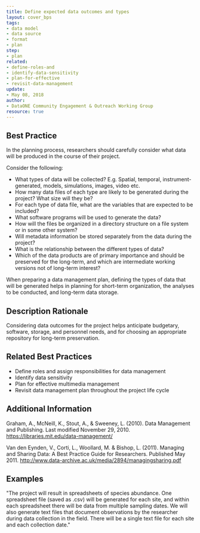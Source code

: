 ```yaml
---
title: Define expected data outcomes and types
layout: cover_bps
tags:
- data model
- data source
- format
- plan
step:
- plan
related:
- define-roles-and
- identify-data-sensitivity
- plan-for-effective
- revisit-data-management
update:
- May 08, 2018
author:
- DataONE Community Engagement & Outreach Working Group
resource: true
---
```



## Best Practice
In the planning process, researchers should carefully consider what data will be produced in the course of their project.

Consider the following:

- What types of data will be collected? E.g. Spatial, temporal, instrument-generated, models, simulations, images, video etc.
- How many data files of each type are likely to be generated during the project? What size will they be?
- For each type of data file, what are the variables that are expected to be included?
- What software programs will be used to generate the data?
- How will the files be organized in a directory structure on a file system or in some other system?
- Will metadata information be stored separately from the data during the project?
- What is the relationship between the different types of data?
- Which of the data products are of primary importance and should be preserved for the long-term, and which are intermediate working versions not of long-term interest?

When preparing a data management plan, defining the types of data that will be generated helps in planning for short-term organization, the analyses to be conducted, and long-term data storage.

## Description Rationale
Considering data outcomes for the project helps anticipate budgetary, software, storage, and personnel needs, and for choosing an appropriate repository for long-term preservation.

## Related Best Practices
- Define roles and assign responsibilities for data management
- Identify data sensitivity
- Plan for effective multimedia management
- Revisit data management plan throughout the project life cycle

## Additional Information
Graham, A., McNeill, K., Stout, A., & Sweeney, L. (2010). Data Management and Publishing. Last modified November 29, 2010. https://libraries.mit.edu/data-management/

Van den Eynden, V., Corti, L., Woollard, M. & Bishop, L. (2011). Managing and Sharing Data: A Best Practice Guide for Researchers. Published May 2011. http://www.data-archive.ac.uk/media/2894/managingsharing.pdf

## Examples
"The project will result in spreadsheets of species abundance. One spreadsheet file (saved as .csv) will be generated for each site, and within each spreadsheet there will be data from multiple sampling dates. We will also generate text files that document observations by the researcher during data collection in the field. There will be a single text file for each site and each collection date."
